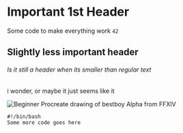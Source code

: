 # Important 1st Header
Some code to make everything work `42`
## Slightly less important header
###### Is it still a header when its smaller than regular text
i wonder, or maybe it just seems like it


![Beginner Procreate drawing of bestboy Alpha from FFXIV](https://filedn.eu/lbGN6UWGtrLQ6gorNBS8kg0/AlphaWIP.jpg)

```
#!/bin/bash
Some more code goes here
```
